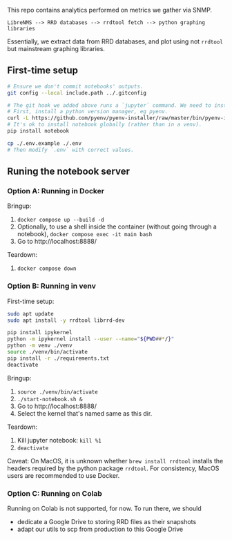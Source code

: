 This repo contains analytics performed on metrics we gather via SNMP.

```
LibreNMS --> RRD databases --> rrdtool fetch --> python graphing libraries
```

Essentially, we extract data from RRD databases, and plot using not `rrdtool` but mainstream graphing libraries.

## First-time setup

```sh
# Ensure we don't commit notebooks' outputs.
git config --local include.path ../.gitconfig

# The git hook we added above runs a `jupyter` command. We need to install it.
# First, install a python version manager, eg pyenv.
curl -L https://github.com/pyenv/pyenv-installer/raw/master/bin/pyenv-installer | bash
# It's ok to install notebook globally (rather than in a venv).
pip install notebook

cp ./.env.example ./.env
# Then modify `.env` with correct values.
```

## Runing the notebook server

### Option A: Running in Docker

Bringup:
1. `docker compose up --build -d`
1. Optionally, to use a shell inside the container (without going through a notebook),
    `docker compose exec -it main bash`
1. Go to http://localhost:8888/

Teardown:
1. `docker compose down`

### Option B: Running in venv

First-time setup:
```sh
sudo apt update
sudo apt install -y rrdtool librrd-dev

pip install ipykernel
python -m ipykernel install --user --name="${PWD##*/}"
python -m venv ./venv
source ./venv/bin/activate
pip install -r ./requirements.txt
deactivate
```

Bringup:
1. `source ./venv/bin/activate`
1. `./start-notebook.sh &`
1. Go to http://localhost:8888/
1. Select the kernel that's named same as this dir.

Teardown:
1. Kill jupyter notebook: `kill %1`
1. `deactivate`

Caveat: On MacOS, it is unknown whether `brew install rrdtool` installs the headers required by the python package `rrdtool`. For consistency, MacOS users are recommended to use Docker.

### Option C: Running on Colab

Running on Colab is not supported, for now. To run there, we should
- dedicate a Google Drive to storing RRD files as their snapshots
- adapt our utils to scp from production to this Google Drive
